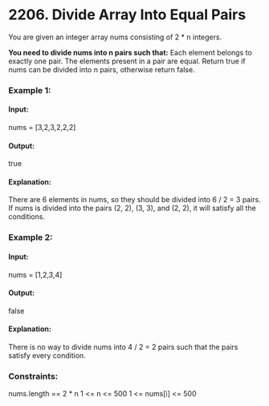 # 2206. Divide Array Into Equal Pairs
You are given an integer array nums consisting of 2 * n integers.

**You need to divide nums into n pairs such that:**
Each element belongs to exactly one pair.
The elements present in a pair are equal.
Return true if nums can be divided into n pairs, otherwise return false.

### Example 1:
#### Input: 
nums = [3,2,3,2,2,2]
#### Output:
true
#### Explanation: 
There are 6 elements in nums, so they should be divided into 6 / 2 = 3 pairs.
If nums is divided into the pairs (2, 2), (3, 3), and (2, 2), it will satisfy all the conditions.

### Example 2:
#### Input: 
nums = [1,2,3,4]
#### Output:
false
#### Explanation: 
There is no way to divide nums into 4 / 2 = 2 pairs such that the pairs satisfy every condition.
 
### Constraints:
nums.length == 2 * n
1 <= n <= 500
1 <= nums[i] <= 500

